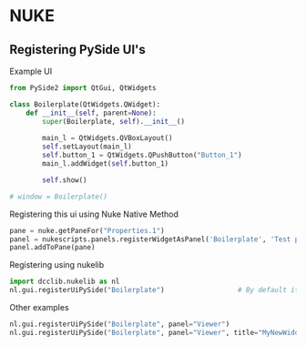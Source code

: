 # NUKE

## Registering PySide UI's

Example UI
``` python
from PySide2 import QtGui, QtWidgets

class Boilerplate(QtWidgets.QWidget):
    def __init__(self, parent=None):
        super(Boilerplate, self).__init__()
        
        main_l = QtWidgets.QVBoxLayout()
        self.setLayout(main_l)
        self.button_1 = QtWidgets.QPushButton("Button_1")
        main_l.addWidget(self.button_1)

        self.show()

# window = Boilerplate()
```

Registering this ui using Nuke Native Method
``` python
pane = nuke.getPaneFor("Properties.1")
panel = nukescripts.panels.registerWidgetAsPanel('Boilerplate', 'Test panel', 'uk.co.thefoundry.Boilerplate', True)
panel.addToPane(pane)
```

Registering using nukelib
``` python
import dcclib.nukelib as nl
nl.gui.registerUiPySide("Boilerplate")                  # By default it registers on Properties panel
```
Other examples
``` python
nl.gui.registerUiPySide("Boilerplate", panel="Viewer")                          # To register on viewer panel
nl.gui.registerUiPySide("Boilerplate", panel="Viewer", title="MyNewWidow")      # Input window name 
```
